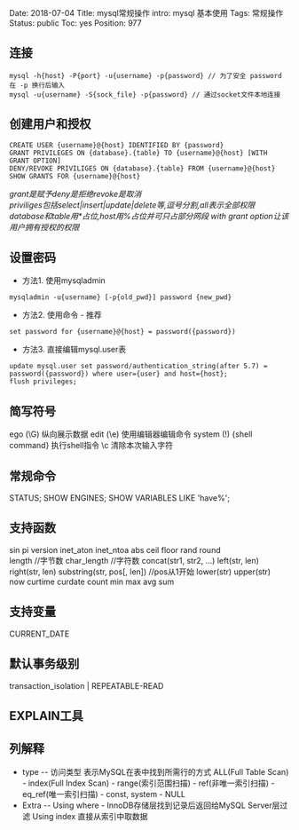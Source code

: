 Date: 2018-07-04
Title: mysql常规操作
intro: mysql 基本使用
Tags: 常规操作
Status: public
Toc: yes
Position: 977

## 连接
```
mysql -h{host} -P{port} -u{username} -p{password} // 为了安全 password 在 -p 换行后输入
mysql -u{username} -S{sock_file} -p{password} // 通过socket文件本地连接
```

## 创建用户和授权
```
CREATE USER {username}@{host} IDENTIFIED BY {password}
GRANT PRIVILEGES ON {database}.{table} TO {username}@{host} [WITH GRANT OPTION]
DENY/REVOKE PRIVILIGES ON {database}.{table} FROM {username}@{host}
SHOW GRANTS FOR {username}@{host}
```
_grant是赋予deny是拒绝revoke是取消_  
_priviliges包括select|insert|update|delete等,逗号分割,all表示全部权限_  
_database和table用*占位,host用%占位并可只占部分网段_
_with grant option让该用户拥有授权的权限_

## 设置密码
- 方法1. 使用mysqladmin
```
mysqladmin -u{username} [-p{old_pwd}] password {new_pwd}
```
- 方法2. 使用命令 - 推荐
```
set password for {username}@{host} = password({password})
```
- 方法3. 直接编辑mysql.user表
```
update mysql.user set password/authentication_string(after 5.7) = password({password}) where user={user} and host={host};
flush privileges;
```

## 简写符号
ego (\G) 纵向展示数据
edit (\e) 使用编辑器编辑命令
system (\!) {shell command} 执行shell指令
\c 清除本次输入字符

## 常规命令
STATUS;
SHOW ENGINES;
SHOW VARIABLES LIKE 'have%';

## 支持函数
sin pi version inet_aton inet_ntoa abs ceil floor rand round  
length //字节数 char_length //字符数 concat(str1, str2, ...) left(str, len) right(str, len) substring(str, pos[, len]) //pos从1开始 lower(str) upper(str)  
now curtime curdate
count min max avg sum

## 支持变量
CURRENT_DATE

## 默认事务级别
transaction_isolation | REPEATABLE-READ

## EXPLAIN工具
列解释
-------
- type -- 访问类型 表示MySQL在表中找到所需行的方式 ALL(Full Table Scan) - index(Full Index Scan) - range(索引范围扫描) - ref(非唯一索引扫描) - eq_ref(唯一索引扫描) - const, system - NULL
- Extra -- Using where - InnoDB存储层找到记录后返回给MySQL Server层过滤  Using index 直接从索引中取数据